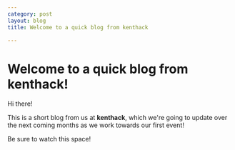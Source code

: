 ```yaml
---
category: post
layout: blog
title: Welcome to a quick blog from kenthack

---
```


# Welcome to a quick blog from kenthack!

Hi there!

This is a short blog from us at **kenthack**, which we're going to update over the next coming months as we work towards our first event!

Be sure to watch this space!